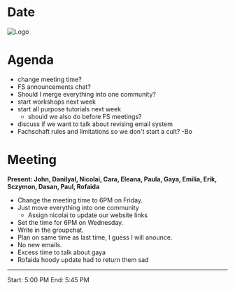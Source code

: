 # Date

![Logo](logo.jpg)

# Agenda

- change meeting time?
- FS announcements chat?
- Should I merge everything into one community?
- start workshops next week
- start all purpose tutorials next week
  - should we also do before FS meetings?
- discuss if we want to talk about revising email system
- Fachschaft rules and limitations so we don't start a cult? -Bo

# Meeting
**Present: John, Danilyal, Nicolai, Cara, Eleana, Paula, Gaya, Emilia, Erik, Sczymon, Dasan, Paul, Rofaida**

- Change the meeting time to 6PM on Friday. 
- Just move everything into one community
  - Assign nicolai to update our website links
- Set the time for 6PM on Wednesday. 
- Write in the groupchat. 
- Plan on same time as last time, I guess I will anounce. 
- No new emails.
- Excess time to talk about gaya
- Rofaida hoody update had to return them sad
---

Start: 5:00 PM
End: 5:45 PM


